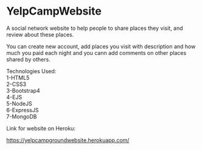 # YelpCampWebsite
A social network website to help people to share places they visit, and review about these places.

You can create new account, add places you visit with description and how much you paid each night and you cann add comments
on other places shared by others.

Technologies Used:  
1-HTML5  
2-CSS3  
3-Bootstrap4  
4-EJS  
5-NodeJS  
6-ExpressJS  
7-MongoDB  

Link for website on Heroku:

https://yelpcampgroundwebsite.herokuapp.com/
